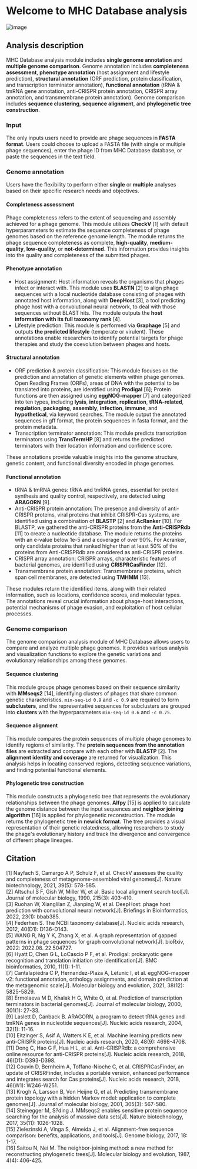 # Welcome to MHC Database analysis

![image](/Figures/analysis.png)

## Analysis description

MHC Database analysis module includes **single genome annotation** and **multiple genome comparison**. Genome annotation includes **completeness assessment**, **phenotype annotation** (host assignment and lifestyle prediction), **structural annotation** (ORF prediction, protein classification, and transcription terminator annotation), **functional annotation** (tRNA & tmRNA gene annotation, anti-CRISPR protein annotation, CRISPR array annotation, and transmembrane protein annotation). Genome comparison includes **sequence clustering**, **sequence alignment**, and **phylogenetic tree construction**.

### Input

The only inputs users need to provide are phage sequences in **FASTA format**. Users could choose to upload a FASTA file (with single or multiple phage sequences), enter the phage ID from MHC Database database, or paste the sequences in the text field.

### Genome annotation

Users have the flexibility to perform either **single** or **multiple** analyses based on their specific research needs and objectives.

#### Completeness assessment

Phage completeness refers to the extent of sequencing and assembly achieved for a phage genome. This module utilizes **CheckV** [1] with default hyperparameters to estimate the sequence completeness of phage genomes based on the reference genome length. The module returns the phage sequence completeness as complete, **high-quality**, **medium-quality**, **low-quality**, or **not-determined**. This information provides insights into the quality and completeness of the submitted phages.

#### Phenotype annotation

-   Host assignment: Host information reveals the organisms that phages infect or interact with. This module uses **BLASTN** [2] to align phage sequences with a local nucleotide database consisting of phages with annotated host information, along with **DeepHost** [3], a tool predicting phage host with a convolutional neural network, to deal with those sequences without BLAST hits. The module outputs the **host information with its full taxonomy rank** [4].
-   Lifestyle prediction: This module is performed via **Graphage** [5] and outputs **the predicted lifestyle** (temperate or virulent).
    These annotations enable researchers to identify potential targets for phage therapies and study the coevolution between phages and hosts.

#### Structural annotation

-   ORF prediction & protein classification: This module focuses on the prediction and annotation of genetic elements within phage genomes. Open Reading Frames (ORFs), areas of DNA with the potential to be translated into proteins, are identified using **Prodigal** [6]; Protein functions are then assigned using **eggNOG-mapper** [7] and categorized into ten types, including **lysis**, **integration**, **replication**, **tRNA-related**, **regulation**, **packaging**, **assembly**, **infection**, **immune**, and **hypothetical**, via keyword searches. The module output the annotated sequences in gff format, the protein sequences in fasta format, and the protein metadata.
-   Transcription terminator annotation: This module predicts transcription terminators using **TransTermHP** [8] and returns the predicted terminators with their location information and confidence score.

These annotations provide valuable insights into the genome structure, genetic content, and functional diversity encoded in phage genomes.

#### Functional annotation

-   tRNA & tmRNA genes: tRNA and tmRNA genes, essential for protein synthesis and quality control, respectively, are detected using **ARAGORN** [9].
-   Anti-CRISPR protein annotation: The presence and diversity of anti-CRISPR proteins, viral proteins that inhibit CRISPR-Cas systems, are identified using a combination of **BLASTP** [2] and **AcRanker** [10]. For BLASTP, we gathered the anti-CRISPR proteins from the **Anti-CRISPRdb** [11] to create a nucleotide database. The module returns the proteins with an e-value below 1e-5 and a coverage of over 90%. For Acranker, only candidate proteins that ranked higher than at least 50% of the proteins from Anti-CRISPRdb are considered as anti-CRISPR proteins.
-   CRISPR array annotation: CRISPR arrays, characteristic features of bacterial genomes, are identified using **CRISPRCasFinder** [12].
-   Transmembrane protein annotation: Transmembrane proteins, which span cell membranes, are detected using **TMHMM** [13].

These modules return the identified items, along with their related information, such as locations, confidence scores, and molecular types. The annotations reveal crucial information about phage-host interactions, potential mechanisms of phage evasion, and exploitation of host cellular processes.

### Genome comparison

The genome comparison analysis module of MHC Database allows users to compare and analyze multiple phage genomes. It provides various analysis and visualization functions to explore the genetic variations and evolutionary relationships among these genomes.

#### Sequence clustering

This module groups phage genomes based on their sequence similarity with **MMseqs2** [14], identifying clusters of phages that share common genetic characteristics. `min-seq-id 0.9` and `-c 0.9` are required to form **subclusters**, and the representative sequences for subclusters are grouped into **clusters** with the hyperparameters `min-seq-id 0.6` and `-c 0.75`.

#### Sequence alignment

This module compares the protein sequences of multiple phage genomes to identify regions of similarity. The **protein sequences from the annotation files** are extracted and compare with each other with **BLASTP** [2]. The **alignment identity and coverage** are returned for visualization. This analysis helps in locating conserved regions, detecting sequence variations, and finding potential functional elements.

#### Phylogenetic tree construction

This module constructs a phylogenetic tree that represents the evolutionary relationships between the phage genomes. **Alfpy** [15] is applied to calculate the genome distance between the input sequences and **neighbor joining algorithm** [16] is applied for phylogenetic reconstruction. The module returns the phylogenetic tree in **newick format**. The tree provides a visual representation of their genetic relatedness, allowing researchers to study the phage's evolutionary history and track the divergence and convergence of different phage lineages.

## Citation

[1] Nayfach S, Camargo A P, Schulz F, et al. CheckV assesses the quality and completeness of metagenome-assembled viral genomes[J]. Nature biotechnology, 2021, 39(5): 578-585.  
[2] Altschul S F, Gish W, Miller W, et al. Basic local alignment search tool[J]. Journal of molecular biology, 1990, 215(3): 403-410.  
[3] Ruohan W, Xianglilan Z, Jianping W, et al. DeepHost: phage host prediction with convolutional neural network[J]. Briefings in Bioinformatics, 2022, 23(1): bbab385.  
[4] Federhen S. The NCBI taxonomy database[J]. Nucleic acids research, 2012, 40(D1): D136-D143.  
[5] WANG R, Ng Y K, Zhang X, et al. A graph representation of gapped patterns in phage sequences for graph convolutional network[J]. bioRxiv, 2022: 2022.08. 22.504727.  
[6] Hyatt D, Chen G L, LoCascio P F, et al. Prodigal: prokaryotic gene recognition and translation initiation site identification[J]. BMC bioinformatics, 2010, 11(1): 1-11.  
[7] Cantalapiedra C P, Hernandez-Plaza A, Letunic I, et al. eggNOG-mapper v2: functional annotation, orthology assignments, and domain prediction at the metagenomic scale[J]. Molecular biology and evolution, 2021, 38(12): 5825-5829.  
[8] Ermolaeva M D, Khalak H G, White O, et al. Prediction of transcription terminators in bacterial genomes[J]. Journal of molecular biology, 2000, 301(1): 27-33.  
[9] Laslett D, Canback B. ARAGORN, a program to detect tRNA genes and tmRNA genes in nucleotide sequences[J]. Nucleic acids research, 2004, 32(1): 11-16.  
[10] Eitzinger S, Asif A, Watters K E, et al. Machine learning predicts new anti-CRISPR proteins[J]. Nucleic acids research, 2020, 48(9): 4698-4708.  
[11] Dong C, Hao G F, Hua H L, et al. Anti-CRISPRdb: a comprehensive online resource for anti-CRISPR proteins[J]. Nucleic acids research, 2018, 46(D1): D393-D398.  
[12] Couvin D, Bernheim A, Toffano-Nioche C, et al. CRISPRCasFinder, an update of CRISRFinder, includes a portable version, enhanced performance and integrates search for Cas proteins[J]. Nucleic acids research, 2018, 46(W1): W246-W251.  
[13] Krogh A, Larsson B, Von Heijne G, et al. Predicting transmembrane protein topology with a hidden Markov model: application to complete genomes[J]. Journal of molecular biology, 2001, 305(3): 567-580.  
[14] Steinegger M, S?ding J. MMseqs2 enables sensitive protein sequence searching for the analysis of massive data sets[J]. Nature biotechnology, 2017, 35(11): 1026-1028.  
[15] Zielezinski A, Vinga S, Almeida J, et al. Alignment-free sequence comparison: benefits, applications, and tools[J]. Genome biology, 2017, 18: 1-17.  
[16] Saitou N, Nei M. The neighbor-joining method: a new method for reconstructing phylogenetic trees[J]. Molecular biology and evolution, 1987, 4(4): 406-425.
